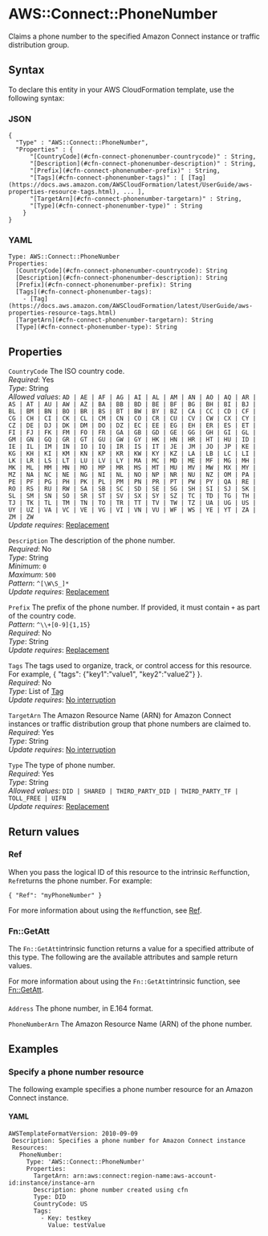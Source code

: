 # AWS::Connect::PhoneNumber<a name="aws-resource-connect-phonenumber"></a>

Claims a phone number to the specified Amazon Connect instance or traffic distribution group\.

## Syntax<a name="aws-resource-connect-phonenumber-syntax"></a>

To declare this entity in your AWS CloudFormation template, use the following syntax:

### JSON<a name="aws-resource-connect-phonenumber-syntax.json"></a>

```
{
  "Type" : "AWS::Connect::PhoneNumber",
  "Properties" : {
      "[CountryCode](#cfn-connect-phonenumber-countrycode)" : String,
      "[Description](#cfn-connect-phonenumber-description)" : String,
      "[Prefix](#cfn-connect-phonenumber-prefix)" : String,
      "[Tags](#cfn-connect-phonenumber-tags)" : [ [Tag](https://docs.aws.amazon.com/AWSCloudFormation/latest/UserGuide/aws-properties-resource-tags.html), ... ],
      "[TargetArn](#cfn-connect-phonenumber-targetarn)" : String,
      "[Type](#cfn-connect-phonenumber-type)" : String
    }
}
```

### YAML<a name="aws-resource-connect-phonenumber-syntax.yaml"></a>

```
Type: AWS::Connect::PhoneNumber
Properties: 
  [CountryCode](#cfn-connect-phonenumber-countrycode): String
  [Description](#cfn-connect-phonenumber-description): String
  [Prefix](#cfn-connect-phonenumber-prefix): String
  [Tags](#cfn-connect-phonenumber-tags): 
    - [Tag](https://docs.aws.amazon.com/AWSCloudFormation/latest/UserGuide/aws-properties-resource-tags.html)
  [TargetArn](#cfn-connect-phonenumber-targetarn): String
  [Type](#cfn-connect-phonenumber-type): String
```

## Properties<a name="aws-resource-connect-phonenumber-properties"></a>

`CountryCode`  <a name="cfn-connect-phonenumber-countrycode"></a>
The ISO country code\.  
*Required*: Yes  
*Type*: String  
*Allowed values*: `AD | AE | AF | AG | AI | AL | AM | AN | AO | AQ | AR | AS | AT | AU | AW | AZ | BA | BB | BD | BE | BF | BG | BH | BI | BJ | BL | BM | BN | BO | BR | BS | BT | BW | BY | BZ | CA | CC | CD | CF | CG | CH | CI | CK | CL | CM | CN | CO | CR | CU | CV | CW | CX | CY | CZ | DE | DJ | DK | DM | DO | DZ | EC | EE | EG | EH | ER | ES | ET | FI | FJ | FK | FM | FO | FR | GA | GB | GD | GE | GG | GH | GI | GL | GM | GN | GQ | GR | GT | GU | GW | GY | HK | HN | HR | HT | HU | ID | IE | IL | IM | IN | IO | IQ | IR | IS | IT | JE | JM | JO | JP | KE | KG | KH | KI | KM | KN | KP | KR | KW | KY | KZ | LA | LB | LC | LI | LK | LR | LS | LT | LU | LV | LY | MA | MC | MD | ME | MF | MG | MH | MK | ML | MM | MN | MO | MP | MR | MS | MT | MU | MV | MW | MX | MY | MZ | NA | NC | NE | NG | NI | NL | NO | NP | NR | NU | NZ | OM | PA | PE | PF | PG | PH | PK | PL | PM | PN | PR | PT | PW | PY | QA | RE | RO | RS | RU | RW | SA | SB | SC | SD | SE | SG | SH | SI | SJ | SK | SL | SM | SN | SO | SR | ST | SV | SX | SY | SZ | TC | TD | TG | TH | TJ | TK | TL | TM | TN | TO | TR | TT | TV | TW | TZ | UA | UG | US | UY | UZ | VA | VC | VE | VG | VI | VN | VU | WF | WS | YE | YT | ZA | ZM | ZW`  
*Update requires*: [Replacement](https://docs.aws.amazon.com/AWSCloudFormation/latest/UserGuide/using-cfn-updating-stacks-update-behaviors.html#update-replacement)

`Description`  <a name="cfn-connect-phonenumber-description"></a>
The description of the phone number\.  
*Required*: No  
*Type*: String  
*Minimum*: `0`  
*Maximum*: `500`  
*Pattern*: `^[\W\S_]*`  
*Update requires*: [Replacement](https://docs.aws.amazon.com/AWSCloudFormation/latest/UserGuide/using-cfn-updating-stacks-update-behaviors.html#update-replacement)

`Prefix`  <a name="cfn-connect-phonenumber-prefix"></a>
The prefix of the phone number\. If provided, it must contain `+` as part of the country code\.  
*Pattern*: `^\\+[0-9]{1,15}`  
*Required*: No  
*Type*: String  
*Update requires*: [Replacement](https://docs.aws.amazon.com/AWSCloudFormation/latest/UserGuide/using-cfn-updating-stacks-update-behaviors.html#update-replacement)

`Tags`  <a name="cfn-connect-phonenumber-tags"></a>
The tags used to organize, track, or control access for this resource\. For example, \{ "tags": \{"key1":"value1", "key2":"value2"\} \}\.  
*Required*: No  
*Type*: List of [Tag](https://docs.aws.amazon.com/AWSCloudFormation/latest/UserGuide/aws-properties-resource-tags.html)  
*Update requires*: [No interruption](https://docs.aws.amazon.com/AWSCloudFormation/latest/UserGuide/using-cfn-updating-stacks-update-behaviors.html#update-no-interrupt)

`TargetArn`  <a name="cfn-connect-phonenumber-targetarn"></a>
The Amazon Resource Name \(ARN\) for Amazon Connect instances or traffic distribution group that phone numbers are claimed to\.  
*Required*: Yes  
*Type*: String  
*Update requires*: [No interruption](https://docs.aws.amazon.com/AWSCloudFormation/latest/UserGuide/using-cfn-updating-stacks-update-behaviors.html#update-no-interrupt)

`Type`  <a name="cfn-connect-phonenumber-type"></a>
The type of phone number\.  
*Required*: Yes  
*Type*: String  
*Allowed values*: `DID | SHARED | THIRD_PARTY_DID | THIRD_PARTY_TF | TOLL_FREE | UIFN`  
*Update requires*: [Replacement](https://docs.aws.amazon.com/AWSCloudFormation/latest/UserGuide/using-cfn-updating-stacks-update-behaviors.html#update-replacement)

## Return values<a name="aws-resource-connect-phonenumber-return-values"></a>

### Ref<a name="aws-resource-connect-phonenumber-return-values-ref"></a>

When you pass the logical ID of this resource to the intrinsic `Ref`function, `Ref`returns the phone number\. For example:

`{ "Ref": "myPhoneNumber" }`

For more information about using the `Ref`function, see [Ref](https://docs.aws.amazon.com/AWSCloudFormation/latest/UserGuide/intrinsic-function-reference-ref.html)\.

### Fn::GetAtt<a name="aws-resource-connect-phonenumber-return-values-fn--getatt"></a>

The `Fn::GetAtt`intrinsic function returns a value for a specified attribute of this type\. The following are the available attributes and sample return values\.

For more information about using the `Fn::GetAtt`intrinsic function, see [Fn::GetAtt](https://docs.aws.amazon.com/AWSCloudFormation/latest/UserGuide/intrinsic-function-reference-getatt.html)\.

#### <a name="aws-resource-connect-phonenumber-return-values-fn--getatt-fn--getatt"></a>

`Address`  <a name="Address-fn::getatt"></a>
The phone number, in E\.164 format\.

`PhoneNumberArn`  <a name="PhoneNumberArn-fn::getatt"></a>
The Amazon Resource Name \(ARN\) of the phone number\.

## Examples<a name="aws-resource-connect-phonenumber--examples"></a>



### Specify a phone number resource<a name="aws-resource-connect-phonenumber--examples--Specify_a_phone_number_resource"></a>

The following example specifies a phone number resource for an Amazon Connect instance\.

#### YAML<a name="aws-resource-connect-phonenumber--examples--Specify_a_phone_number_resource--yaml"></a>

```
AWSTemplateFormatVersion: 2010-09-09
 Description: Specifies a phone number for Amazon Connect instance
 Resources:
   PhoneNumber:
     Type: 'AWS::Connect::PhoneNumber'
     Properties:
       TargetArn: arn:aws:connect:region-name:aws-account-id:instance/instance-arn
       Description: phone number created using cfn
       Type: DID
       CountryCode: US
       Tags:
         - Key: testkey
           Value: testValue
```